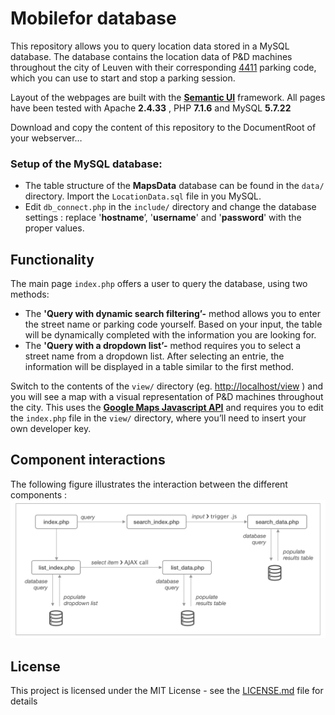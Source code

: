 # Mobilefor database

This repository allows you to query location data stored in a MySQL database. The database contains the location data of P&D machines throughout the city of Leuven with their corresponding [4411](https://www.4411.be/en/how-does-it-work/on-street/) parking code, which you can use to start and stop a parking session.

Layout of the webpages are built with the [**Semantic UI**](https://semantic-ui.com/) framework. All pages have been tested with Apache **2.4.33** , PHP **7.1.6** and MySQL **5.7.22**

Download and copy the content of this repository to the DocumentRoot of your webserver… 



### Setup of the MySQL database:

- The table structure of the **MapsData** database can be found in the `data/` directory. Import the `LocationData.sql` file in you MySQL.
- Edit `db_connect.php` in the `include/` directory and change the database settings : replace '**hostname**’, '**username**' and '**password**' with the proper values.



## Functionality

The main page `index.php` offers a user to query the database, using two methods:

- The **'Query with dynamic search filtering’-** method allows you to enter the street name or parking code yourself. Based on your input, the table will be dynamically completed with the information you are looking for.
- The **'Query with a dropdown list’-** method requires you to select a street name from a dropdown list. After selecting an entrie, the information will be displayed in a table similar to the first method.

Switch to the contents of the `view/` directory (eg. [http://localhost/view](http://localhost/view/index.php) ) and you will see a map with a visual representation of P&D machines throughout the city. This uses the [**Google Maps Javascript API**](https://developers.google.com/maps/documentation/javascript/tutorial) and requires you to edit the `index.php` file in the `view/` directory, where you’ll need to insert your own developer key.

## Component interactions
The following figure illustrates the interaction between the different components :
![Screenshot](https://raw.githubusercontent.com/nrollr/Mobilefor/screenshot/data/screenshot/flow%402x.png)


## License

This project is licensed under the MIT License - see the [LICENSE.md](LICENSE.md) file for details


